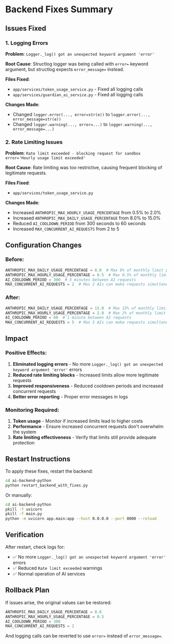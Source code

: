 # Backend Fixes Summary

## Issues Fixed

### 1. Logging Errors
**Problem**: `Logger._log() got an unexpected keyword argument 'error'`

**Root Cause**: Structlog logger was being called with `error=` keyword argument, but structlog expects `error_message=` instead.

**Files Fixed**:
- `app/services/token_usage_service.py` - Fixed all logging calls
- `app/services/guardian_ai_service.py` - Fixed all logging calls

**Changes Made**:
- Changed `logger.error(..., error=str(e))` to `logger.error(..., error_message=str(e))`
- Changed `logger.warning(..., error=...)` to `logger.warning(..., error_message=...)`

### 2. Rate Limiting Issues
**Problem**: `Rate limit exceeded - blocking request for sandbox error='Hourly usage limit exceeded'`

**Root Cause**: Rate limiting was too restrictive, causing frequent blocking of legitimate requests.

**Files Fixed**:
- `app/services/token_usage_service.py`

**Changes Made**:
- Increased `ANTHROPIC_MAX_HOURLY_USAGE_PERCENTAGE` from 0.5% to 2.0%
- Increased `ANTHROPIC_MAX_DAILY_USAGE_PERCENTAGE` from 8.0% to 15.0%
- Reduced `AI_COOLDOWN_PERIOD` from 300 seconds to 60 seconds
- Increased `MAX_CONCURRENT_AI_REQUESTS` from 2 to 5

## Configuration Changes

### Before:
```python
ANTHROPIC_MAX_DAILY_USAGE_PERCENTAGE = 8.0  # Max 8% of monthly limit per day
ANTHROPIC_MAX_HOURLY_USAGE_PERCENTAGE = 0.5  # Max 0.5% of monthly limit per hour
AI_COOLDOWN_PERIOD = 300  # 5 minutes between AI requests
MAX_CONCURRENT_AI_REQUESTS = 2  # Max 2 AIs can make requests simultaneously
```

### After:
```python
ANTHROPIC_MAX_DAILY_USAGE_PERCENTAGE = 15.0  # Max 15% of monthly limit per day
ANTHROPIC_MAX_HOURLY_USAGE_PERCENTAGE = 2.0  # Max 2% of monthly limit per hour
AI_COOLDOWN_PERIOD = 60  # 1 minute between AI requests
MAX_CONCURRENT_AI_REQUESTS = 5  # Max 5 AIs can make requests simultaneously
```

## Impact

### Positive Effects:
1. **Eliminated logging errors** - No more `Logger._log() got an unexpected keyword argument 'error'` errors
2. **Reduced rate limiting blocks** - Increased limits allow more legitimate requests
3. **Improved responsiveness** - Reduced cooldown periods and increased concurrent requests
4. **Better error reporting** - Proper error messages in logs

### Monitoring Required:
1. **Token usage** - Monitor if increased limits lead to higher costs
2. **Performance** - Ensure increased concurrent requests don't overwhelm the system
3. **Rate limiting effectiveness** - Verify that limits still provide adequate protection

## Restart Instructions

To apply these fixes, restart the backend:

```bash
cd ai-backend-python
python restart_backend_with_fixes.py
```

Or manually:
```bash
cd ai-backend-python
pkill -f uvicorn
pkill -f main.py
python -m uvicorn app.main:app --host 0.0.0.0 --port 8000 --reload
```

## Verification

After restart, check logs for:
- ✅ No more `Logger._log() got an unexpected keyword argument 'error'` errors
- ✅ Reduced `Rate limit exceeded` warnings
- ✅ Normal operation of AI services

## Rollback Plan

If issues arise, the original values can be restored:

```python
ANTHROPIC_MAX_DAILY_USAGE_PERCENTAGE = 8.0
ANTHROPIC_MAX_HOURLY_USAGE_PERCENTAGE = 0.5
AI_COOLDOWN_PERIOD = 300
MAX_CONCURRENT_AI_REQUESTS = 2
```

And logging calls can be reverted to use `error=` instead of `error_message=`. 